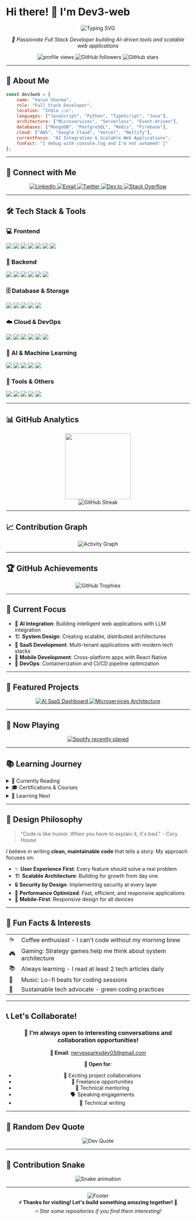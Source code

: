 # Hi there! 👋 I'm Dev3-web

<div align="center">
  <img src="https://readme-typing-svg.herokuapp.com?font=Fira+Code&pause=1000&color=00D9FF&center=true&vCenter=true&width=435&lines=Full+Stack+Developer;AI+%26+Machine+Learning+Enthusiast;Cloud+Architecture+Specialist;Open+Source+Contributor" alt="Typing SVG" />
</div>

<p align="center">
  <i>🚀 Passionate Full Stack Developer building AI-driven tools and scalable web applications</i>
</p>

<p align="center">
  <img src="https://komarev.com/ghpvc/?username=Dev-3web&label=Profile%20views&color=0e75b6&style=flat" alt="profile views" />
  <img src="https://img.shields.io/github/followers/Dev3-web?label=Followers&style=social" alt="GitHub followers" />
  <img src="https://img.shields.io/github/stars/Dev3-web?label=Stars&style=social" alt="GitHub stars" />
</p>

---

## 🚀 About Me

```javascript
const dev3web = {
    name: "Varun Sharma",
    role: "Full Stack Developer",
    location: "India 🇮🇳",
    languages: ["JavaScript", "Python", "TypeScript", "Java"],
    architecture: ["Microservices", "Serverless", "Event-driven"],
    databases: ["MongoDB", "PostgreSQL", "Redis", "Firebase"],
    cloud: ["AWS", "Google Cloud", "Vercel", "Netlify"],
    currentFocus: "AI Integration & Scalable Web Applications",
    funFact: "I debug with console.log and I'm not ashamed! 🐛"
};
```

---

## 🤝 Connect with Me

<p align="center">
  <a href="https://www.linkedin.com/in/varun-sharma-155a17225/" target="_blank">
    <img src="https://img.shields.io/badge/LinkedIn-0A66C2?style=for-the-badge&logo=linkedin&logoColor=white" alt="LinkedIn"/>
  </a>
  <a href="mailto:nervesparksdev03@gmail.com">
    <img src="https://img.shields.io/badge/Email-D14836?style=for-the-badge&logo=gmail&logoColor=white" alt="Email"/>
  </a>
  <a href="https://twitter.com/Dev3web" target="_blank">
    <img src="https://img.shields.io/badge/Twitter-1DA1F2?style=for-the-badge&logo=twitter&logoColor=white" alt="Twitter"/>
  </a>
  <a href="https://dev.to/dev3web" target="_blank">
    <img src="https://img.shields.io/badge/Dev.to-0A0A0A?style=for-the-badge&logo=devdotto&logoColor=white" alt="Dev.to"/>
  </a>
  <a href="https://stackoverflow.com/users/your-id" target="_blank">
    <img src="https://img.shields.io/badge/Stack%20Overflow-FE7A16?style=for-the-badge&logo=stack-overflow&logoColor=white" alt="Stack Overflow"/>
  </a>
</p>

---

## 🛠️ Tech Stack & Tools

### 💻 Frontend
<p>
  <img src="https://img.shields.io/badge/React-61DAFB?style=for-the-badge&logo=react&logoColor=black"/>
  <img src="https://img.shields.io/badge/Next.js-000000?style=for-the-badge&logo=nextdotjs&logoColor=white"/>
  <img src="https://img.shields.io/badge/SvelteKit-FF3E00?style=for-the-badge&logo=svelte&logoColor=white"/>
  <img src="https://img.shields.io/badge/Vue.js-4FC08D?style=for-the-badge&logo=vuedotjs&logoColor=white"/>
  <img src="https://img.shields.io/badge/TypeScript-3178C6?style=for-the-badge&logo=typescript&logoColor=white"/>
  <img src="https://img.shields.io/badge/Tailwind_CSS-38B2AC?style=for-the-badge&logo=tailwind-css&logoColor=white"/>
  <img src="https://img.shields.io/badge/Redux-764ABC?style=for-the-badge&logo=redux&logoColor=white"/>
</p>

### 🔧 Backend
<p>
  <img src="https://img.shields.io/badge/Node.js-339933?style=for-the-badge&logo=nodedotjs&logoColor=white"/>
  <img src="https://img.shields.io/badge/Python-3776AB?style=for-the-badge&logo=python&logoColor=white"/>
  <img src="https://img.shields.io/badge/FastAPI-009688?style=for-the-badge&logo=fastapi&logoColor=white"/>
  <img src="https://img.shields.io/badge/Express.js-000000?style=for-the-badge&logo=express&logoColor=white"/>
  <img src="https://img.shields.io/badge/Django-092E20?style=for-the-badge&logo=django&logoColor=white"/>
  <img src="https://img.shields.io/badge/GraphQL-E10098?style=for-the-badge&logo=graphql&logoColor=white"/>
</p>

### 🗄️ Database & Storage
<p>
  <img src="https://img.shields.io/badge/MongoDB-47A248?style=for-the-badge&logo=mongodb&logoColor=white"/>
  <img src="https://img.shields.io/badge/PostgreSQL-336791?style=for-the-badge&logo=postgresql&logoColor=white"/>
  <img src="https://img.shields.io/badge/Redis-DC382D?style=for-the-badge&logo=redis&logoColor=white"/>
  <img src="https://img.shields.io/badge/Firebase-FFCA28?style=for-the-badge&logo=firebase&logoColor=black"/>
  <img src="https://img.shields.io/badge/Supabase-3ECF8E?style=for-the-badge&logo=supabase&logoColor=white"/>
</p>

### ☁️ Cloud & DevOps
<p>
  <img src="https://img.shields.io/badge/Docker-2496ED?style=for-the-badge&logo=docker&logoColor=white"/>
  <img src="https://img.shields.io/badge/Kubernetes-326CE5?style=for-the-badge&logo=kubernetes&logoColor=white"/>
  <img src="https://img.shields.io/badge/AWS-232F3E?style=for-the-badge&logo=amazon-aws&logoColor=white"/>
  <img src="https://img.shields.io/badge/Google%20Cloud-4285F4?style=for-the-badge&logo=google-cloud&logoColor=white"/>
  <img src="https://img.shields.io/badge/Vercel-000000?style=for-the-badge&logo=vercel&logoColor=white"/>
  <img src="https://img.shields.io/badge/GitHub%20Actions-2088FF?style=for-the-badge&logo=github-actions&logoColor=white"/>
</p>

### 🤖 AI & Machine Learning
<p>
  <img src="https://img.shields.io/badge/TensorFlow-FF6F00?style=for-the-badge&logo=tensorflow&logoColor=white"/>
  <img src="https://img.shields.io/badge/PyTorch-EE4C2C?style=for-the-badge&logo=pytorch&logoColor=white"/>
  <img src="https://img.shields.io/badge/OpenAI-412991?style=for-the-badge&logo=openai&logoColor=white"/>
  <img src="https://img.shields.io/badge/LangChain-121212?style=for-the-badge&logo=chainlink&logoColor=white"/>
  <img src="https://img.shields.io/badge/Hugging%20Face-FFD21E?style=for-the-badge&logo=huggingface&logoColor=black"/>
</p>

### 🔧 Tools & Others
<p>
  <img src="https://img.shields.io/badge/Git-F05032?style=for-the-badge&logo=git&logoColor=white"/>
  <img src="https://img.shields.io/badge/VS%20Code-007ACC?style=for-the-badge&logo=visual-studio-code&logoColor=white"/>
  <img src="https://img.shields.io/badge/Postman-FF6C37?style=for-the-badge&logo=postman&logoColor=white"/>
  <img src="https://img.shields.io/badge/Figma-F24E1E?style=for-the-badge&logo=figma&logoColor=white"/>
  <img src="https://img.shields.io/badge/Notion-000000?style=for-the-badge&logo=notion&logoColor=white"/>
</p>

---

## 📊 GitHub Analytics

<div align="center">
  <img height="180em" src="https://github-readme-stats.vercel.app/api?username=Dev3-web&show_icons=true&theme=tokyonight&include_all_commits=true&count_private=true"/>
</div>

<div align="center">
  <img src="https://github-readme-streak-stats.herokuapp.com/?user=Dev3-web&theme=tokyonight" alt="GitHub Streak"/>
</div>

---

## 📈 Contribution Graph

<div align="center">
  <img src="https://github-readme-activity-graph.vercel.app/graph?username=Dev3-web&theme=tokyo-night&area=true&hide_border=true" alt="Activity Graph"/>
</div>

---

## 🏆 GitHub Achievements

<div align="center">
  <img src="https://github-profile-trophy.vercel.app/?username=Dev3-web&theme=algolia&column=4&margin-w=15&margin-h=15&no-frame=true" alt="GitHub Trophies"/>
</div>

---

## 🎯 Current Focus

- 🤖 **AI Integration**: Building intelligent web applications with LLM integration
- 🏗️ **System Design**: Creating scalable, distributed architectures
- 🚀 **SaaS Development**: Multi-tenant applications with modern tech stacks
- 📱 **Mobile Development**: Cross-platform apps with React Native
- 🔧 **DevOps**: Containerization and CI/CD pipeline optimization

---

## 💼 Featured Projects

<div align="center">
  <a href="https://github.com/Dev3-web/ai-saas-dashboard">
    <img src="https://github-readme-stats.vercel.app/api/pin/?username=Dev3-web&repo=ai-saas-dashboard&theme=tokyonight" alt="AI SaaS Dashboard"/>
  </a>
  <a href="https://github.com/Dev3-web/microservices-architecture">
    <img src="https://github-readme-stats.vercel.app/api/pin/?username=Dev3-web&repo=microservices-architecture&theme=tokyonight" alt="Microservices Architecture"/>
  </a>
</div>

---

## 🎵 Now Playing

<div align="center">
  <a href="https://open.spotify.com/user/your-spotify-id">
    <img src="https://spotify-recently-played-readme.vercel.app/api?user=xrk7iaf1vmk08jr4fevjd2yjk&count=1&unique=true" alt="Spotify recently played"/>
  </a>
</div>

---

## 📚 Learning Journey

<details>
<summary>📖 Currently Reading</summary>
<br>
<ul>
  <li>🧠 "Designing Data-Intensive Applications" by Martin Kleppmann</li>
  <li>🤖 "Hands-On Machine Learning" by Aurélien Géron</li>
  <li>🏗️ "Building Microservices" by Sam Newman</li>
</ul>
</details>

<details>
<summary>🎓 Certifications & Courses</summary>
<br>
<ul>
  <li>☁️ AWS Certified Solutions Architect</li>
  <li>🐳 Docker Certified Associate</li>
  <li>🤖 Machine Learning Specialization - Stanford</li>
  <li>⚛️ React Advanced Patterns</li>
</ul>
</details>

<details>
<summary>🔮 Learning Next</summary>
<br>
<ul>
  <li>🦀 Rust Programming Language</li>
  <li>🕸️ WebAssembly (WASM)</li>
  <li>📊 Apache Kafka & Event Streaming</li>
  <li>🏢 Enterprise Architecture Patterns</li>
</ul>
</details>

---

## 🎨 Design Philosophy

> "Code is like humor. When you have to explain it, it's bad." - Cory House

I believe in writing **clean, maintainable code** that tells a story. My approach focuses on:

- ✨ **User Experience First**: Every feature should solve a real problem
- 🏗️ **Scalable Architecture**: Building for growth from day one
- 🔒 **Security by Design**: Implementing security at every layer
- 🚀 **Performance Optimized**: Fast, efficient, and responsive applications
- 📱 **Mobile-First**: Responsive design for all devices

---

## 🌟 Fun Facts & Interests

<table>
  <tr>
    <td>☕</td>
    <td>Coffee enthusiast - I can't code without my morning brew</td>
  </tr>
  <tr>
    <td>🎮</td>
    <td>Gaming: Strategy games help me think about system architecture</td>
  </tr>
  <tr>
    <td>📚</td>
    <td>Always learning - I read at least 2 tech articles daily</td>
  </tr>
  <tr>
    <td>🎵</td>
    <td>Music: Lo-fi beats for coding sessions</td>
  </tr>
  <tr>
    <td>🌱</td>
    <td>Sustainable tech advocate - green coding practices</td>
  </tr>
</table>

---

## 📞 Let's Collaborate!

<div align="center">
  <h3>💬 I'm always open to interesting conversations and collaboration opportunities!</h3>
  
  **📧 Email**: [nervesparksdev03@gmail.com](mailto:nervesparksdev03@gmail.com)
  
  **🤝 Open for**:
  - 🚀 Exciting project collaborations
  - 💼 Freelance opportunities
  - 🎯 Technical mentoring
  - 🗣️ Speaking engagements
  - 📝 Technical writing
</div>

---

## 💭 Random Dev Quote

<div align="center">
  <img src="https://quotes-github-readme.vercel.app/api?type=horizontal&theme=tokyonight" alt="Dev Quote"/>
</div>

---

## 🐍 Contribution Snake

<div align="center">
  <img src="https://github.com/Dev3-web/Dev3-web/blob/output/github-contribution-grid-snake.svg" alt="Snake animation"/>
</div>

---

<div align="center">
  <img src="https://capsule-render.vercel.app/api?type=waving&color=gradient&height=100&section=footer" alt="Footer"/>
</div>

<div align="center">
  <strong>⚡ Thanks for visiting! Let's build something amazing together! 🚀</strong>
</div>

<div align="center">
  <i>⭐ Star some repositories if you find them interesting!</i>
</div>
